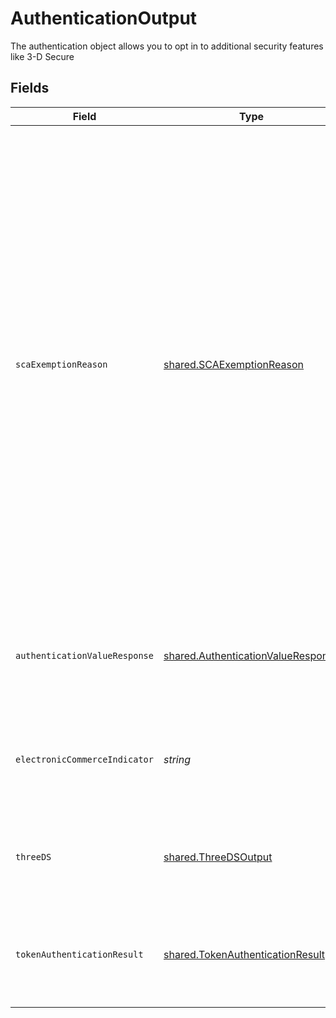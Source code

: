 # AuthenticationOutput

The authentication object allows you to opt in to additional security features like 3-D Secure


## Fields

| Field                                                                                                                                                                                                                                                                                                                                                                                                                                               | Type                                                                                                                                                                                                                                                                                                                                                                                                                                                | Required                                                                                                                                                                                                                                                                                                                                                                                                                                            | Description                                                                                                                                                                                                                                                                                                                                                                                                                                         | Example                                                                                                                                                                                                                                                                                                                                                                                                                                             |
| --------------------------------------------------------------------------------------------------------------------------------------------------------------------------------------------------------------------------------------------------------------------------------------------------------------------------------------------------------------------------------------------------------------------------------------------------- | --------------------------------------------------------------------------------------------------------------------------------------------------------------------------------------------------------------------------------------------------------------------------------------------------------------------------------------------------------------------------------------------------------------------------------------------------- | --------------------------------------------------------------------------------------------------------------------------------------------------------------------------------------------------------------------------------------------------------------------------------------------------------------------------------------------------------------------------------------------------------------------------------------------------- | --------------------------------------------------------------------------------------------------------------------------------------------------------------------------------------------------------------------------------------------------------------------------------------------------------------------------------------------------------------------------------------------------------------------------------------------------- | --------------------------------------------------------------------------------------------------------------------------------------------------------------------------------------------------------------------------------------------------------------------------------------------------------------------------------------------------------------------------------------------------------------------------------------------------- |
| `scaExemptionReason`                                                                                                                                                                                                                                                                                                                                                                                                                                | [shared.SCAExemptionReason](../../models/shared/scaexemptionreason.md)                                                                                                                                                                                                                                                                                                                                                                              | :heavy_minus_sign:                                                                                                                                                                                                                                                                                                                                                                                                                                  | Codifies the justification why a transaction does not have to meet Strong Customer Authentication (SCA) requirements. SCA is a regulatory requirement to reduce fraud and make online payments more secure via two-factor authentication; an authentication based on the use of two or more elements categorized as knowledge (something only the user knows), possession (something only the user possesses) or inherence (something the user is). |                                                                                                                                                                                                                                                                                                                                                                                                                                                     |
| `authenticationValueResponse`                                                                                                                                                                                                                                                                                                                                                                                                                       | [shared.AuthenticationValueResponse](../../models/shared/authenticationvalueresponse.md)                                                                                                                                                                                                                                                                                                                                                            | :heavy_minus_sign:                                                                                                                                                                                                                                                                                                                                                                                                                                  | Returned when more information about authentication is received from the  network                                                                                                                                                                                                                                                                                                                                                                   |                                                                                                                                                                                                                                                                                                                                                                                                                                                     |
| `electronicCommerceIndicator`                                                                                                                                                                                                                                                                                                                                                                                                                       | *string*                                                                                                                                                                                                                                                                                                                                                                                                                                            | :heavy_minus_sign:                                                                                                                                                                                                                                                                                                                                                                                                                                  | Describes the Electronic Commerce Indicator used in cardholder authentication on a network token                                                                                                                                                                                                                                                                                                                                                    | 05                                                                                                                                                                                                                                                                                                                                                                                                                                                  |
| `threeDS`                                                                                                                                                                                                                                                                                                                                                                                                                                           | [shared.ThreeDSOutput](../../models/shared/threedsoutput.md)                                                                                                                                                                                                                                                                                                                                                                                        | :heavy_minus_sign:                                                                                                                                                                                                                                                                                                                                                                                                                                  | Contains information about payer authentication using 3-D Secure authentication                                                                                                                                                                                                                                                                                                                                                                     |                                                                                                                                                                                                                                                                                                                                                                                                                                                     |
| `tokenAuthenticationResult`                                                                                                                                                                                                                                                                                                                                                                                                                         | [shared.TokenAuthenticationResult](../../models/shared/tokenauthenticationresult.md)                                                                                                                                                                                                                                                                                                                                                                | :heavy_minus_sign:                                                                                                                                                                                                                                                                                                                                                                                                                                  | Returned when more information about token authentication is received from the network                                                                                                                                                                                                                                                                                                                                                              |                                                                                                                                                                                                                                                                                                                                                                                                                                                     |